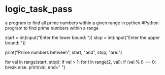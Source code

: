 # logic_task_pass
a program to find all prime numbers within a given range in python
#Python program to find prime numbers within a range

start = int(input("Enter the lower bound: "))
stop = int(input("Enter the upper bound: "))

print("Prime numbers between", start, "and", stop, "are:")

for val in range(start, stop):
  if val > 1:
    for i in range(2, val):
      if (val % i) == 0:
        break
    else:
      print(val, end=" ")
